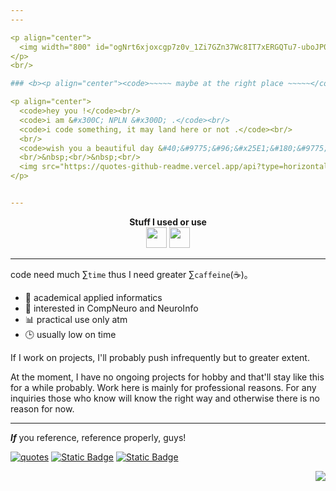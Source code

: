 ```yaml
---
---

<p align="center">
  <img width="800" id="ogNrt6xjoxcgp7z0v_1Zi7GZn37Wc8IT7xERGQTu7-uboJP0qradAvgW4hezo0dUVM_7a_SfEN7rBe3lDZpjOv7K9cm9KAmHiucxuthp8B4" src="https://github.com/user-attachments/assets/b61a7eb6-2634-4a09-bb4b-b30163d9bcd7"/>
</p>
<br/>

### <b><p align="center"><code>~~~~~ maybe at the right place ~~~~~</code></p></b>

<p align="center">
  <code>hey you !</code><br/>
  <code>i am &#x300C; NPLN &#x300D; .</code><br/>
  <code>i code something, it may land here or not .</code><br/>
  <br/>
  <code>wish you a beautiful day &#40;&#9775;&#96;&#x25E1;&#180;&#9775;&#41;</code>
  <br/>&nbsp;<br/>&nbsp;<br/>
  <img src="https://quotes-github-readme.vercel.app/api?type=horizontal&theme=monokai&border=true"/>
</p>


---
```



  <!--details align="center"> 
    <summary>Stuff I used or use</summary-->
<p align="center">
  <b>Stuff I used or use</b><br/>
  <img src="https://github.com/user-attachments/assets/70615062-57dd-426b-9451-4043b91ea935" height="33"/>
  <img src="https://skillicons.dev/icons?i=c,java,haskell,python,git,windows,linux" height=33"/>
</p>
  <!--/details-->


---

code need much $\sum\mathtt{time}$ thus I need greater $\sum{\mathtt{caffeine}(☕)}$&#12290;
<br/>
- 🔭 academical applied informatics
- 🧠 interested in CompNeuro and NeuroInfo
- 📊 practical use only atm
- 🕒 usually low on time

If I work on projects, I'll probably push infrequently but to greater extent.

At the moment, I have no ongoing projects for hobby and that'll stay like this for a while probably.
Work here is mainly for professional reasons. For any inquiries those who know will know the right 
way and otherwise there is no reason for now.

---

***If*** you reference, reference properly, guys!

[![quotes](https://img.shields.io/badge/quotes-272822?style=for-the-badge)](https://github.com/PiyushSuthar/github-readme-quotes) [![Static Badge](https://img.shields.io/badge/moon-261432?style=for-the-badge)](https://github.com/hmu332233/moon.svg) [![Static Badge](https://img.shields.io/badge/dev--icons-f4f2ed?style=for-the-badge&link=https%3A%2F%2Fgithub.com%2Fhmu332233%2Fmoon.svg)](https://github.com/tandpfun/skill-icons)


<p align="right"><img src="https://moon-svg.minung.dev/moon.svg?theme=basic&rotate=12"/></p>

